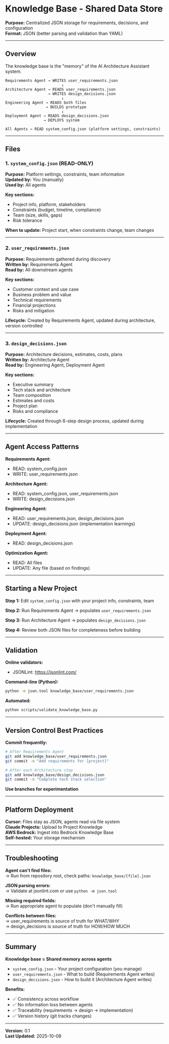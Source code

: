 # Knowledge Base - Shared Data Store

**Purpose:** Centralized JSON storage for requirements, decisions, and configuration  
**Format:** JSON (better parsing and validation than YAML)

---

## Overview

The knowledge base is the "memory" of the AI Architecture Assistant system.

```
Requirements Agent → WRITES user_requirements.json
                         ↓
Architecture Agent → READS user_requirements.json
                   → WRITES design_decisions.json
                         ↓
Engineering Agent → READS both files
                  → BUILDS prototype
                         ↓
Deployment Agent → READS design_decisions.json
                 → DEPLOYS system

All Agents → READ system_config.json (platform settings, constraints)
```

---

## Files

### 1. `system_config.json` (READ-ONLY)

**Purpose:** Platform settings, constraints, team information  
**Updated by:** You (manually)  
**Used by:** All agents

**Key sections:**
- Project info, platform, stakeholders
- Constraints (budget, timeline, compliance)
- Team (size, skills, gaps)
- Risk tolerance

**When to update:** Project start, when constraints change, team changes

---

### 2. `user_requirements.json`

**Purpose:** Requirements gathered during discovery  
**Written by:** Requirements Agent  
**Read by:** All downstream agents

**Key sections:**
- Customer context and use case
- Business problem and value
- Technical requirements
- Financial projections
- Risks and mitigation

**Lifecycle:** Created by Requirements Agent, updated during architecture, version controlled

---

### 3. `design_decisions.json`

**Purpose:** Architecture decisions, estimates, costs, plans  
**Written by:** Architecture Agent  
**Read by:** Engineering Agent, Deployment Agent

**Key sections:**
- Executive summary
- Tech stack and architecture
- Team composition
- Estimates and costs
- Project plan
- Risks and compliance

**Lifecycle:** Created through 6-step design process, updated during implementation

---

## Agent Access Patterns

**Requirements Agent:**
- READ: system_config.json
- WRITE: user_requirements.json

**Architecture Agent:**
- READ: system_config.json, user_requirements.json
- WRITE: design_decisions.json

**Engineering Agent:**
- READ: user_requirements.json, design_decisions.json
- UPDATE: design_decisions.json (implementation learnings)

**Deployment Agent:**
- READ: design_decisions.json

**Optimization Agent:**
- READ: All files
- UPDATE: Any file (based on findings)

---

## Starting a New Project

**Step 1:** Edit `system_config.json` with your project info, constraints, team

**Step 2:** Run Requirements Agent → populates `user_requirements.json`

**Step 3:** Run Architecture Agent → populates `design_decisions.json`

**Step 4:** Review both JSON files for completeness before building

---

## Validation

**Online validators:**
- JSONLint: https://jsonlint.com/

**Command-line (Python):**
```bash
python -m json.tool knowledge_base/user_requirements.json
```

**Automated:**
```bash
python scripts/validate_knowledge_base.py
```

---

## Version Control Best Practices

**Commit frequently:**
```bash
# After Requirements Agent
git add knowledge_base/user_requirements.json
git commit -m "Add requirements for [project]"

# After each Architecture step
git add knowledge_base/design_decisions.json
git commit -m "Complete tech stack selection"
```

**Use branches for experimentation**

---

## Platform Deployment

**Cursor:** Files stay as JSON, agents read via file system  
**Claude Projects:** Upload to Project Knowledge  
**AWS Bedrock:** Ingest into Bedrock Knowledge Base  
**Self-hosted:** Your storage mechanism

---

## Troubleshooting

**Agent can't find files:**  
→ Run from repository root, check paths: `knowledge_base/[file].json`

**JSON parsing errors:**  
→ Validate at jsonlint.com or use `python -m json.tool`

**Missing required fields:**  
→ Run appropriate agent to populate (don't manually fill)

**Conflicts between files:**  
→ user_requirements is source of truth for WHAT/WHY  
→ design_decisions is source of truth for HOW/HOW MUCH

---

## Summary

**Knowledge base = Shared memory across agents**

- `system_config.json` - Your project configuration (you manage)
- `user_requirements.json` - What to build (Requirements Agent writes)
- `design_decisions.json` - How to build it (Architecture Agent writes)

**Benefits:**
- ✅ Consistency across workflow
- ✅ No information loss between agents
- ✅ Traceability (requirements → design → implementation)
- ✅ Version history (git tracks changes)

---

**Version:** 0.1  
**Last Updated:** 2025-10-08

